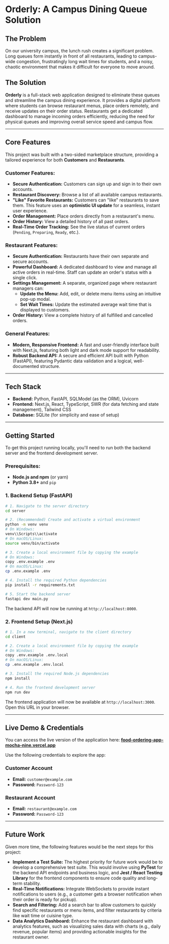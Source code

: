 # Orderly: A Campus Dining Queue Solution

## The Problem

On our university campus, the lunch rush creates a significant problem. Long queues form instantly in front of all restaurants, leading to campus-wide congestion, frustratingly long wait times for students, and a noisy, chaotic environment that makes it difficult for everyone to move around.

## The Solution

**Orderly** is a full-stack web application designed to eliminate these queues and streamline the campus dining experience. It provides a digital platform where students can browse restaurant menus, place orders remotely, and receive updates on their order status. Restaurants get a dedicated dashboard to manage incoming orders efficiently, reducing the need for physical queues and improving overall service speed and campus flow.

---

## Core Features

This project was built with a two-sided marketplace structure, providing a tailored experience for both **Customers** and **Restaurants**.

### Customer Features:

-   **Secure Authentication:** Customers can sign up and sign in to their own accounts.
-   **Restaurant Discovery:** Browse a list of all available campus restaurants.
-   **"Like" Favorite Restaurants:** Customers can "like" restaurants to save them. This feature uses an **optimistic UI update** for a seamless, instant user experience.
-   **Order Management:** Place orders directly from a restaurant's menu.
-   **Order History:** View a detailed history of all past orders.
-   **Real-Time Order Tracking:** See the live status of current orders (`Pending`, `Preparing`, `Ready`, etc.).

### Restaurant Features:

-   **Secure Authentication:** Restaurants have their own separate and secure accounts.
-   **Powerful Dashboard:** A dedicated dashboard to view and manage all active orders in real-time. Staff can update an order's status with a single click.
-   **Settings Management:** A separate, organized page where restaurant managers can:
    -   **Update the Menu:** Add, edit, or delete menu items using an intuitive pop-up modal.
    -   **Set Wait Times:** Update the estimated average wait time that is displayed to customers.
-   **Order History:** View a complete history of all fulfilled and cancelled orders.

### General Features:

-   **Modern, Responsive Frontend:** A fast and user-friendly interface built with Next.js, featuring both light and dark mode support for readability.
-   **Robust Backend API:** A secure and efficient API built with Python (FastAPI), featuring Pydantic data validation and a logical, well-documented structure.

---

## Tech Stack

-   **Backend:** Python, FastAPI, SQLModel (as the ORM), Uvicorn
-   **Frontend:** Next.js, React, TypeScript, SWR (for data fetching and state management), Tailwind CSS
-   **Database:** SQLite (for simplicity and ease of setup)

---

## Getting Started

To get this project running locally, you'll need to run both the backend server and the frontend development server.

### Prerequisites:

-   **Node.js and npm** (or yarn)
-   **Python 3.8+** and `pip`

### 1. Backend Setup (FastAPI)

```bash
# 1. Navigate to the server directory
cd server

# 2. (Recommended) Create and activate a virtual environment
python -m venv venv
# On Windows:
venv\\Scripts\\activate
# On macOS/Linux:
source venv/bin/activate

# 3. Create a local environment file by copying the example
# On Windows:
copy .env.example .env
# On macOS/Linux:
cp .env.example .env

# 4. Install the required Python dependencies
pip install -r requirements.txt

# 5. Start the backend server
fastapi dev main.py
```

The backend API will now be running at `http://localhost:8000`.

### 2. Frontend Setup (Next.js)

```bash
# 1. In a new terminal, navigate to the client directory
cd client

# 2. Create a local environment file by copying the example
# On Windows:
copy .env.example .env.local
# On macOS/Linux:
cp .env.example .env.local

# 3. Install the required Node.js dependencies
npm install

# 4. Run the frontend development server
npm run dev
```

The frontend application will now be available at `http://localhost:3000`. Open this URL in your browser.

---

## Live Demo & Credentials

You can access the live version of the application here:
**[food-ordering-app-mocha-nine.vercel.app](https://food-ordering-app-mocha-nine.vercel.app/)**

Use the following credentials to explore the app:

### Customer Account

-   **Email:** `customer@example.com`
-   **Password:** `Password-123`

### Restaurant Account

-   **Email:** `restaurant@example.com`
-   **Password:** `Password-123`

---

## Future Work

Given more time, the following features would be the next steps for this project:

-   **Implement a Test Suite:** The highest priority for future work would be to develop a comprehensive test suite. This would involve using **PyTest** for the backend API endpoints and business logic, and **Jest / React Testing Library** for the frontend components to ensure code quality and long-term stability.
-   **Real-Time Notifications:** Integrate WebSockets to provide instant notifications to users (e.g., a customer gets a browser notification when their order is ready for pickup).
-   **Search and Filtering:** Add a search bar to allow customers to quickly find specific restaurants or menu items, and filter restaurants by criteria like wait time or cuisine type.
-   **Data Analytics Dashboard:** Enhance the restaurant dashboard with analytics features, such as visualizing sales data with charts (e.g., daily revenue, popular items) and providing actionable insights for the restaurant owner.
